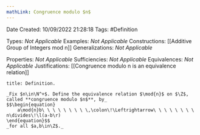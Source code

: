 ```yaml
---
mathLink: Congruence modulo $n$
---
```


<div class="topSpace"></div>

Date Created: 10/09/2022 21:28:18
Tags: #Definition

Types: _Not Applicable_
Examples: _Not Applicable_
Constructions: [[Additive Group of Integers mod n]]
Generalizations: _Not Applicable_

Properties: _Not Applicable_
Sufficiencies: _Not Applicable_
Equivalences: _Not Applicable_
Justifications: [[Congruence modulo n is an equivalence relation]]

``` ad-Definition
title: Definition.

_Fix $n\in\N^+$. Define the equivalence relation $\mod{n}$ on $\Z$, called **congruence modulo $n$**, by_
$$\begin{equation}
    a\mod{n}b\ \ \ \ \ \ \ \ \,\colon\!\Leftrightarrow\ \ \ \ \ \ \ \ n\divides\!\l(a-b\r)
\end{equation}$$
_for all $a,b\in\Z$._

```
